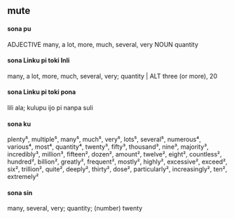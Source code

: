 ## mute

#### sona pu

ADJECTIVE many, a lot, more, much, several, very
NOUN quantity

#### sona Linku pi toki Inli

many, a lot, more, much, several, very; quantity | ALT three (or more), 20

#### sona Linku pi toki pona

lili ala; kulupu ijo pi nanpa suli

#### sona ku

plenty⁵, multiple⁵, many⁵, much⁵, very⁵, lots⁵, several⁵, numerous⁴, various⁴, most⁴, quantity⁴, twenty³, fifty³, thousand³, nine³, majority³, incredibly³, million³, fifteen², dozen², amount², twelve², eight², countless², hundred², billion², greatly², frequent², mostly², highly², excessive², exceed², six², trillion², quite², deeply², thirty², dose², particularly², increasingly², ten², extremely²

#### sona sin

many, several, very; quantity; (number) twenty
